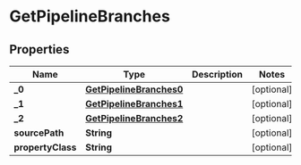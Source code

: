 
# GetPipelineBranches

## Properties
Name | Type | Description | Notes
------------ | ------------- | ------------- | -------------
**_0** | [**GetPipelineBranches0**](GetPipelineBranches0.md) |  |  [optional]
**_1** | [**GetPipelineBranches1**](GetPipelineBranches1.md) |  |  [optional]
**_2** | [**GetPipelineBranches2**](GetPipelineBranches2.md) |  |  [optional]
**sourcePath** | **String** |  |  [optional]
**propertyClass** | **String** |  |  [optional]



